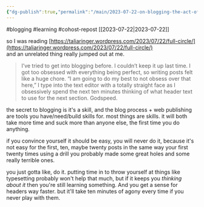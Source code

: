 ```yaml
---
{"dg-publish":true,"permalink":"/main/2023-07-22-on-blogging-the-act-of-writing-a-blog-and-the-process-of-learning-any-skill-even-if-you-don-t-realize-it-is-one/"}
---
```


#blogging #learning #cohost-repost
[[2023-07-22\|2023-07-22]]

so I was reading [https://taliaringer.wordpress.com/2023/07/22/full-circle/](https://taliaringer.wordpress.com/2023/07/22/full-circle/)  
and an unrelated thing really jumped out at me.

> I’ve tried to get into blogging before. I couldn’t keep it up last time. I got too obsessed with everything being perfect, so writing posts felt like a huge chore. “I am going to do my best to not obsess over that here,” I type into the text editor with a totally straight face as I obsessively spend the next ten minutes thinking of what header text to use for the next section. Godspeed.

the secret to blogging is it's a skill, and the blog process + web publishing are tools you have/need/build skills for. most things are skills. it will both take more time and suck more than anyone else, the first time you do anything.

if you convince yourself it should be easy, you will never do it, because it's not easy for the first, ten, maybe twenty posts in the same way your first twenty times using a drill you probably made some great holes and some really terrible ones.

you just gotta like, do it. putting time in to throw yourself at things like typesetting probably won't help that much, but if it keeps you _thinking about it_ then you're still learning something. And you get a sense for headers way faster. but it'll take ten minutes of agony every time if you never play with them.